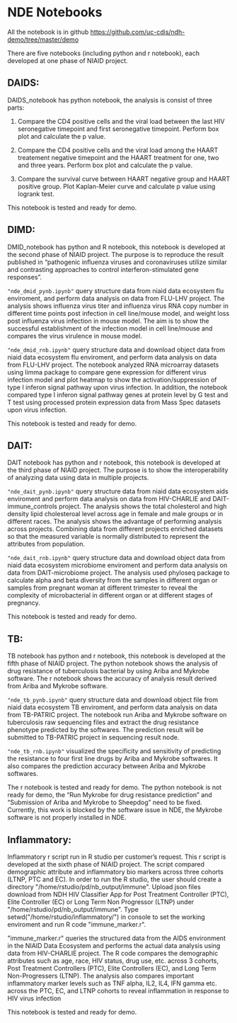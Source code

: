 # NDE Notebooks
All the notebook is in github https://github.com/uc-cdis/ndh-demo/tree/master/demo

There are five notebooks (including python and r notebook), each developed at one phase of NIAID project.

## DAIDS:
DAIDS_notebook has python notebook, the analysis is consist of three parts:
1. Compare the CD4 positive cells and the viral load between the last HIV seronegative timepoint and first seronegative timepoint. Perform box plot and calculate the p value.

2. Compare the CD4 positive cells and the viral load among the HAART treatement negative timepoint and the HAART treatment for one, two and three years. Perform box plot and calculate the p value.

3. Compare the survival curve between HAART negative group and HAART positive group. Plot Kaplan-Meier curve and calculate p value using logrank test.

This notebook is tested and ready for demo.

## DIMD:
DMID_notebook has python and R notebook, this notebook is developed at the second phase of NIAID project. The purpose is to reproduce the result published in “pathogenic influenza viruses and coronaviruses utilize similar and contrasting approaches to control interferon-stimulated gene responses”.

```"nde_dmid_pynb.ipynb"``` query structure data from niaid data ecosystem flu enviroment, and perform data analysis on data from FLU-LHV project. The analysis shows influenza virus titer and influenza virus RNA copy number in different time points post infection in cell line/mouse model, and weight loss post influenza virus infection in mouse model. The aim is to show the successful establishment of the infection model in cell line/mouse and compares the virus virulence in mouse model.

```"nde_dmid_rnb.ipynb"``` query structure data and download object data from niaid data ecosystem flu enviroment, and perform data analysis on data from FLU-LHV project. The notebook analyzed RNA microarray datasets using limma package to compare gene expression for different virus infection model and plot heatmap to show the activation/suppression of type I inferon signal pathway upon virus infection. In addition, the notebook compared type I inferon signal pathway genes at protein level by G test and T test using processed protein expression data from Mass Spec datasets upon virus infection.

This notebook is tested and ready for demo.


## DAIT:

DAIT notebook has python and r notebook, this notebook is developed at the third phase of NIAID project. The purpose is to show the interoperability of analyzing data using data in multiple projects. 

```"nde_dait_pynb.ipynb"``` query structure data from niaid data ecosystem aids enviroment and perform data analysis on data from HIV-CHARLIE and DAIT-immune_controls project. The analysis shows the total cholesterol and high density lipid cholesteroal level across age in female and male groups or in different races. The analysis shows the advantage of performing analysis across projects. Combining data from different projects enriched datasets so that the measured variable is normally distributed to represent the attributes from population.

```"nde_dait_rnb.ipynb"``` query structure data and download object data from niaid data ecosystem microbiome enviroment and perform data analysis on data from DAIT-microbiome project. The analysis used phyloseq package to calculate alpha and beta diversity from the samples in different organ or samples from pregnant woman at different trimester to reveal the complexity of microbacterial in different organ or at different stages of pregnancy.

This notebook is tested and ready for demo.


## TB:
TB notebook has python and r notebook, this notebook is developed at the fifth phase of NIAID project. The python notebook shows the analysis of drug resistance of tuberculosis bacterial by using Ariba and Mykrobe software. The r notebook shows the accuracy of analysis result derived from Ariba and Mykrobe software.

```"nde_tb_pynb.ipynb"``` query structure data and download object file from niaid data ecosystem TB enviroment, and perform data analysis on data from TB-PATRIC project. The notebook run Ariba and Mykrobe software on tuberculosis raw sequencing files and extract the drug resistance phenotype predicted by the softwares. The prediction result will be submitted to TB-PATRIC project in sequencing result node.

```"nde_tb_rnb.ipynb"``` visualized the specificity and sensitivity of predicting the resistance to four first line drugs by Ariba and Mykrobe softwares. It also compares the prediction accuracy between Ariba and Mykrobe softwares.

The r notebook is tested and ready for demo. The python notebook is not ready for demo, the “Run Mykrobe for drug resistance prediction” and “Submission of Ariba and Mykrobe to Sheepdog” need to be fixed. Currently, this work is blocked by the software issue in NDE, the Mykrobe software is not properly installed in NDE. 



## Inflammatory:

Inflammatory r script run in R studio per customer’s request. This r script is developed at the sixth phase of NIAID project. The script compared demographic attribute and inflammatory bio markers across three cohorts (LTNP, PTC and EC). In order to run the R studio, the user should create a directory "/home/rstudio/pd/nb_output/immune". Upload json files download from NDH HIV Classifier App for Post Treatment Controller (PTC), Elite Controller (EC) or Long Term Non Progressor (LTNP) under "/home/rstudio/pd/nb_output/immune". Type setwd("/home/rstudio/inflammatory/") in console to set the working enviroment and run R code "immune_marker.r".

"immune_marker.r" queries the structured data from the AIDS environment in the NIAID Data Ecosystem and performs the actual data analysis using data from HIV-CHARLIE project. The R code compares the demographic attributes such as age, race, HIV status, drug use, etc. across 3 cohorts, Post Treatment Controllers (PTC), Elite Controllers (EC), and Long Term Non-Progressers (LTNP). The analysis also compares important inflammatory marker levels such as TNF alpha, IL2, IL4, IFN gamma etc. across the PTC, EC, and LTNP cohorts to reveal inflammation in response to HIV virus infection

This notebook is tested and ready for demo.
